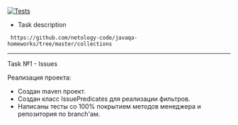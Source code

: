 [![Tests](https://github.com/ValeriaBorisova/Radioman/actions/workflows/maven.yml/badge.svg)](https://github.com/ValeriaBorisova/Radioman/actions/workflows/maven.yml)

* Task description 

``` https://github.com/netology-code/javaqa-homeworks/tree/master/collections```

________

Task №1 - Issues

Реализация проекта:

* Создан maven проект.
* Создан класс IssuePredicates для реализации фильтров.
* Написаны тесты со 100% покрытием методов менеджера и репозитория по branch'ам.
